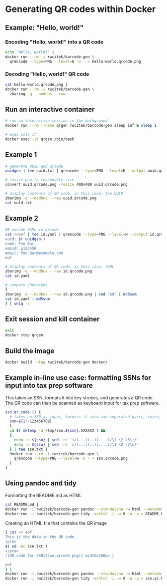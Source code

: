 # Generating QR codes within Docker

## Example: "Hello, world!"
### Encoding "Hello, world!" into a QR code
```bash
echo 'Hello, world!' |
docker run --rm -i rwcitek/barcode-gen \
  qrencode --type=PNG --level=H -o - > hello-world.qrcode.png
```
### Decoding "Hello, world!" QR code
```bash
cat hello-world.qrcode.png |
docker run --rm -i rwcitek/barcode-gen \
  zbarimg -q --nodbus --raw -
```



## Run an interactive container
```bash
# run an interactive session in the background
docker run --rm --name qrgen rwcitek/barcode-gen sleep inf & sleep 1

# exec into it
docker exec -it qrgen /bin/bash
```

## Example 1
```bash
# generate UUID and qrcode
uuidgen | tee uuid.txt | qrencode --type=PNG --level=H --output uuid.qrcode.png

# resize png to reasonable size
convert uuid.qrcode.png -resize 400x400 uuid.qrcode.png

# display contents of QR code, in this case, the UUID
zbarimg -q --nodbus --raw uuid.qrcode.png
cat uuid.txt
```

## Example 2
```bash
## encode YAML in qrcode
cat <<eof | tee id.yaml | qrencode --type=PNG --level=H --output id.qrcode.png
uuid: $( uuidgen )
name: Foo Bar
empid: p123456
email: foo.bar@example.com
eof

# display contents of QR code, in this case, YAML
zbarimg -q --nodbus --raw id.qrcode.png
cat id.yaml

# compare checksums
{ 
zbarimg -q --nodbus --raw id.qrcode.png | sed '$d' | md5sum
cat id.yaml | md5sum
} | uniq -c
```

## Exit session and kill container
```bash
exit
docker stop qrgen

```

## Build the image
```bash
docker build --tag rwcitek/barcode-gen docker/
```

## Example in-line use case: formatting SSNs for input into tax prep software
This takes an SSN, formats it into key strokes, and generates a QR code.
The QR code can then be scanned as keyboard input for tax prep software.
```bash
ssn.qr.code () {
  # takes an SSN as input, formats it into tab separated parts, twice, and then generates QR code
  ssn=${1:-123456789}
  (
  cd $( mktemp -d /tmp/ssn.${ssn}.XXXXXX ) &&
  {
    echo -n ${ssn} | sed -re 's/(...)(..)(....)/\1 \2 \3\t/'
    echo -n ${ssn} | sed -re 's/(...)(..)(....)/\1 \2 \3\n/'
  } | tee ssn.txt | 
  docker run --rm -i rwcitek/barcode-gen \
    qrencode --type=PNG --level=H -o - > ssn.qrcode.png
  )
}
```

## Using pandoc and tidy
Formatting the README.md as HTML
```bash
cat README.md |
docker run -i rwcitek/barcode-gen pandoc --standalone -w html --metadata pagetitle=" " |
docker run -i rwcitek/barcode-gen tidy -ashtml -i -w 0 -u -q > README.html
```
Creating an HTML file that contains the QR image
```bash
{ cat << eof
This is the data in the QR code.
<pre>
$( od -bc ssn.txt )
</pre>
![QR code for SSN](ssn.qrcode.png){ width=200px }

eof
} |
docker run -i rwcitek/barcode-gen pandoc --standalone -w html --metadata pagetitle=" " |
docker run -i rwcitek/barcode-gen tidy -ashtml -i -w 0 -u -q > ssn.qr.html
```
